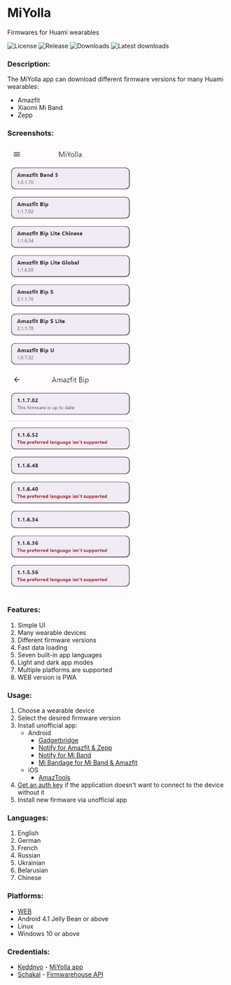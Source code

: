 # MiYolla
Firmwares for Huami wearables

![License](https://img.shields.io/github/license/Keddnyo/miyolla?label=License)
![Release](https://img.shields.io/github/v/release/Keddnyo/miyolla?label=Release)
![Downloads](https://img.shields.io/github/downloads/Keddnyo/miyolla/total?label=Downloads)
![Latest downloads](https://img.shields.io/github/downloads-pre/Keddnyo/miyolla/latest/total?label=Latest%20downloads)

### Description:
The MiYolla app can download different firmware versions for many Huami wearables:
* Amazfit
* Xiaomi Mi Band
* Zepp

### Screenshots:
<img src='assets/screenshots/devices.jpeg' height='512'> <img src='assets/screenshots/firmwares.jpeg' height='512'>

### Features:
1. Simple UI
2. Many wearable devices
3. Different firmware versions
4. Fast data loading
5. Seven built-in app languages
6. Light and dark app modes
7. Multiple platforms are supported
8. WEB version is PWA

### Usage:
1. Choose a wearable device
2. Select the desired firmware version
3. Install unofficial app:
    * Android
        * [Gadgetbridge](https://gadgetbridge.org/)
        * [Notify for Amazfit & Zepp](https://play.google.com/store/apps/details?id=com.mc.amazfit1)
        * [Notify for Mi Band](https://play.google.com/store/apps/details?id=com.mc.miband1)
        * [Mi Bandage for Mi Band & Amazfit](https://play.google.com/store/apps/details?id=hu.tiborsosdevs.mibandage)
    * iOS
        * [AmazTools](https://amaztools.app/)
4. [Get an auth key](https://mmk.pw/en/xiaomikey/) if the application doesn't want to connect to the device without it
5. Install new firmware via unofficial app

### Languages:
1. English
2. German
3. French
4. Russian
5. Ukrainian
6. Belarusian
7. Chinese

### Platforms:
* [WEB](https://keddnyo.github.io/miyolla)
* Android 4.1 Jelly Bean or above
* Linux
* Windows 10 or above

### Credentials:
* [Keddnyo](https://github.com/Keddnyo) - [MiYolla app](https://github.com/Keddnyo/miyolla)
* [Schakal](https://4pda.to/forum/index.php?showuser=243484) - [Firmwarehouse API](https://schakal.ru/fw/firmwares_list.htm)
